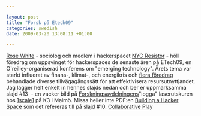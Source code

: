 ```yaml
--- 

layout: post
title: "Forsk på Etech09" 
categories: swedish 
date: 2009-03-20 13:08:11 +01:00 

---
```


[Rose White](http://www.newmedialab.cuny.edu/people/white/) - sociolog och medlem i hackerspacet [NYC Resistor](http://www.nycresistor.com) - höll föredrag om uppsvinget för hackerspaces de senaste åren på ETech09, en O'reilley-organiserad konferens om "emerging technology". Årets tema var starkt influerat av finans-, klimat-, och energikris och [flera föredrag](http://www.inhabitat.com/2009/03/13/the-best-of-green-at-etech-2009/) behandlade diverse tillvägagångssätt för att effektivisera resursutnyttjandet. Jag lägger helt enkelt in hennes slajds nedan och ber er uppmärksamma slajd #13  - en vacker bild på [Forskningsavdelningens](http://www.forskningsavd.se/)"logga" laserutskuren hos [1scale1](http://1scale1.com/) på K3 i Malmö. Missa heller inte PDF:en [Building a Hacker Space](hackerspaces.org/w/images/8/8e/Hacker-Space-Design-Patterns.pdf) som det refereras till på slajd #10. [Collaborative Play](http://www.scribd.com/doc/13250318/Collaborative-Play "View Collaborative Play on Scribd") 

